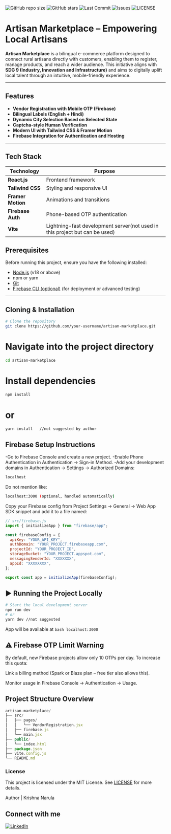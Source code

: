 ![GitHub repo size](https://img.shields.io/github/repo-size/kn9annihilator/artisans-marketplace)
![GitHub stars](https://img.shields.io/github/stars/kn9annihilator/artisans-marketplace?style=social)
![Last Commit](https://img.shields.io/github/last-commit/kn9annihilator/artisans-marketplace)
![Issues](https://img.shields.io/github/issues/kn9annihilator/artisans-marketplace)
![LICENSE](https://img.shields.io/github/license/kn9annihilator/artisans-marketplace)

# Artisan Marketplace – Empowering Local Artisans

**Artisan Marketplace** is a bilingual e-commerce platform designed to connect rural artisans directly with customers, enabling them to register, manage products, and reach a wider audience. This initiative aligns with **SDG 9 (Industry, Innovation and Infrastructure)** and aims to digitally uplift local talent through an intuitive, mobile-friendly experience.

---

## Features
-  **Vendor Registration with Mobile OTP (Firebase)**
-  **Bilingual Labels (English + Hindi)**
-  **Dynamic City Selection Based on Selected State**
-  **Captcha-style Human Verification**
-  **Modern UI with Tailwind CSS & Framer Motion**
-  **Firebase Integration for Authentication and Hosting**

---
##  Tech Stack

| Technology         | Purpose                                                                    |
|--------------------|----------------------------------------------------------------------------|
| **React.js**       | Frontend framework                                                         |
| **Tailwind CSS**   | Styling and responsive UI                                                  |
| **Framer Motion**  | Animations and transitions                                                 |
| **Firebase Auth**  | Phone-based OTP authentication                                             |
| **Vite**           | Lightning-fast development server(not used in this project but can be used)|
                        

## Prerequisites

Before running this project, ensure you have the following installed:

- [Node.js](https://nodejs.org/en/) (v18 or above)
- npm or yarn 
- [Git](https://git-scm.com/)
- [Firebase CLI (optional)](https://firebase.google.com/docs/cli) (for deployment or advanced testing)

---

##  Cloning & Installation

```bash
# Clone the repository
git clone https://github.com/your-username/artisan-marketplace.git
```

# Navigate into the project directory
``` bash
cd artisan-marketplace
```

# Install dependencies
``` bash
npm install
```
# or
``` bash
yarn install   //not suggested by author
```
## Firebase Setup Instructions

-Go to Firebase Console and create a new project.
-Enable Phone Authentication in Authentication → Sign-in Method.
-Add your development domains in Authentication → Settings → Authorized Domains:
``` bash
localhost
```

Do not mention like:
``` bash
localhost:3000 (optional, handled automatically)
```

Copy your Firebase config from Project Settings → General → Web App SDK snippet and add it to a file named:

``` js
// src/firebase.js
import { initializeApp } from "firebase/app";

const firebaseConfig = {
  apiKey: "YOUR_API_KEY",
  authDomain: "YOUR_PROJECT.firebaseapp.com",
  projectId: "YOUR_PROJECT_ID",
  storageBucket: "YOUR_PROJECT.appspot.com",
  messagingSenderId: "XXXXXXX",
  appId: "XXXXXXXX",
};

export const app = initializeApp(firebaseConfig);
```

## ▶️ Running the Project Locally

``` bash
# Start the local development server
npm run dev
# or
yarn dev //not suggested
```
App will be available at   ``` bash localhost:3000 ```
 

## ⚠️ Firebase OTP Limit Warning
By default, new Firebase projects allow only 10 OTPs per day. To increase this quota:

Link a billing method (Spark or Blaze plan – free tier also allows this).

Monitor usage in Firebase Console → Authentication → Usage.

## Project Structure Overview

``` js
artisan-marketplace/
├── src/
│   ├── pages/
│   │   └── VendorRegistration.jsx
│   ├── firebase.js
│   └── main.jsx
├── public/
│   └── index.html
├── package.json
├── vite.config.js
└── README.md
```

### License
This project is licensed under the MIT License.
See [LICENSE](#license) for more details. 


Author |
Krishna Narula
## Connect with me
[![LinkedIn](https://img.shields.io/badge/just%20the%20message-8A2BE2)](https://www.linkedin.com/in/krishnanarula/)


